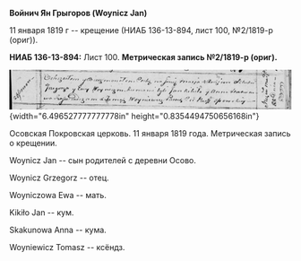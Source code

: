 **Войнич Ян Грыгоров (Woynicz Jan)**

11 января 1819 г -- крещение (НИАБ 136-13-894, лист 100, №2/1819-р
(ориг)).

**НИАБ 136-13-894:** Лист 100. **Метрическая запись №2/1819-р (ориг).**

![](./media/a7555f2708b68c69e2d59d210c4568554b8ae03f.png){width="6.496527777777778in"
height="0.8354494750656168in"}

Осовская Покровская церковь. 11 января 1819 года. Метрическая запись о
крещении.

Woynicz Jan -- сын родителей с деревни Осовo.

Woynicz Grzegorz -- отец.

Woyniczowa Ewa -- мать.

Kikiło Jan -- кум.

Skakunowa Anna -- кума.

Woyniewicz Tomasz -- ксёндз.
